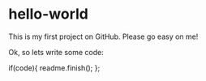 # hello-world
This is my first project on GitHub. Please go easy on me!

Ok, so lets write some code:

if(code){
readme.finish();
};
